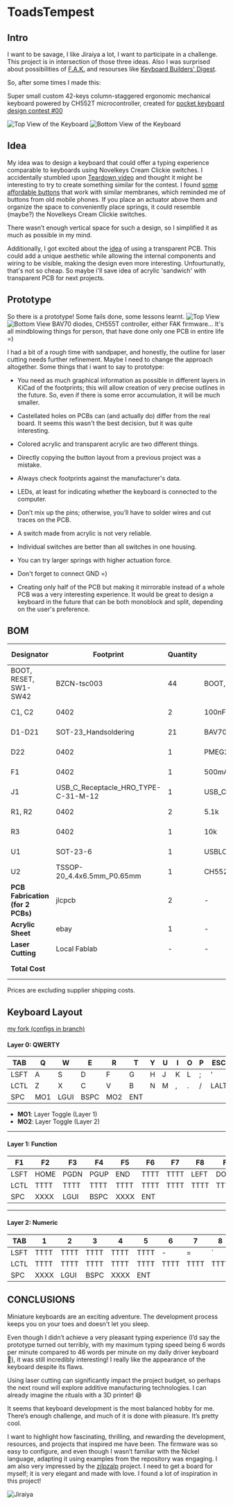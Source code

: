 # ToadsTempest

## Intro

I want to be savage, I like Jiraiya a lot, I want to participate in a challenge.
This project is in intersection of those three ideas. Also I was surprised about possibilities of [F.A.K.](https://github.com/semickolon/fak?tab=readme-ov-file) and resourses like [Keyboard Builders' Digest](https://kbd.news/).

So, after some times I made this:

Super small custom 42-keys column-staggered ergonomic mechanical keyboard powered by CH552T microcontroller, created for [pocket keyboard design contest #00](https://chrischrislolo.github.io/orthoLabLogs/pocket-keyboard-design-contest-00.html)

![Top View of the Keyboard](./img/Toad'sTempestF.png) ![Bottom View of the Keyboard](./img/Toad'sTempestB.png)

## Idea

My idea was to design a keyboard that could offer a typing experience comparable to keyboards using Novelkeys Cream Clickie switches. I accidentally stumbled upon [Teardown video](https://youtu.be/nNLSzOhqwmU?list=PL285ATFsHGY8kPPWWqasQInV_eqhqRRge) and thought it might be interesting to try to create something similar for the contest. I found [some affordable buttons](https://www.lcsc.com/product-detail/Tactile-Switches_BZCN-TSC003B0810A_C2888968.html) that work with similar membranes, which reminded me of buttons from old mobile phones. If you place an actuator above them and organize the space to conveniently place springs, it could resemble (maybe?) the Novelkeys Cream Clickie switches.

There wasn’t enough vertical space for such a design, so I simplified it as much as possible in my mind.

Additionally, I got excited about the [idea](https://kbd.news/Flexible-transparent-PCB-1638.html) of using a transparent PCB. This could add a unique aesthetic while allowing the internal components and wiring to be visible, making the design even more interesting. Unfourtunatly, that's not so cheap. So maybe i'll save idea of acrylic 'sandwich' with transparent PCB for next projects.

## Prototype

So there is a prototype!
Some fails done, some lessons learnt. 
![Top View](./img/top.jpg) ![Bottom View](./img/bottom.jpg) 
BAV70 diodes, CH555T controller, either FAK firmware... It's all mindblowing things for person, that have done only one PCB in entire life =)

I had a bit of a rough time with sandpaper, and honestly, the outline for laser cutting needs further refinement. Maybe I need to change the approach altogether. Some things that i want to say to prototype:

- You need as much graphical information as possible in different layers in KiCad of the footprints; this will allow creation of very precise outlines in the future. So, even if there is some error accumulation, it will be much smaller.
- Castellated holes on PCBs can (and actually do) differ from the real board. It seems this wasn't the best decision, but it was quite interesting.
- Colored acrylic and transparent acrylic are two different things.
- Directly copying the button layout from a previous project was a mistake.
- Always check footprints against the manufacturer's data.
- LEDs, at least for indicating whether the keyboard is connected to the computer.
- Don’t mix up the pins; otherwise, you’ll have to solder wires and cut traces on the PCB.
- A switch made from acrylic is not very reliable.
- Individual switches are better than all switches in one housing.
- You can try larger springs with higher actuation force.
- Don't forget to connect GND =)

- Creating only half of the PCB but making it mirrorable instead of a whole PCB was a very interesting experience. It would be great to design a keyboard in the future that can be both monoblock and split, depending on the user's preference. 

## BOM

| Designator                                                     | Footprint                               | Quantity | Value           | LCSC Part # | Unit Price | Total Price |
|----------------------------------------------------------------|-----------------------------------------|----------|-----------------|-------------|------------|-------------|
| BOOT, RESET, SW1-SW42                                         | BZCN-tsc003                             | 44       | BOOT, RESET, SW_Push | C115357     | € 0.0122   | € 0.5368    |
| C1, C2                                                         | 0402                                    | 2        | 100nF           | C1525       | € 0.0011   | € 0.0022    |
| D1-D21                                                          | SOT-23_Handsoldering                    | 21       | BAV70_Small     | C727123     | € 0.0072   | € 0.1512    |
| D22                                                             | 0402                                    | 1        | PMEG2010EA      | C2837790    | € 0.0239   | € 0.0239    |
| F1                                                              | 0402                                    | 1        | 500mA           | C210357     | € 0.0305   | € 0.0305    |
| J1                                                              | USB_C_Receptacle_HRO_TYPE-C-31-M-12     | 1        | USB_C_Receptacle_USB2.0 | C2765186    | € 1.2500   | € 1.2500    |
| R1, R2                                                           | 0402                                    | 2        | 5.1k            | C25905      | € 0.0005   | € 0.0010    |
| R3                                                              | 0402                                    | 1        | 10k             | C25744      | € 0.0005   | € 0.0005    |
| U1                                                              | SOT-23-6                                | 1        | USBLC6-2SC6     | C2687116    | € 0.0299   | € 0.0299    |
| U2                                                              | TSSOP-20_4.4x6.5mm_P0.65mm              | 1        | CH552T          | C111367     | € 0.4678   | € 0.4678    |
| **PCB Fabrication (for 2 PCBs)**                                | jlcpcb                                | 2        | -               | -           | € 1.00     | € 2.00      |
| **Acrylic Sheet**                                              | ebay                                       | 1        | -               | -           | € 11.88    | € 11.88     |
| **Laser Cutting**                                              | Local Fablab                            | -        | -               | -           | € 7.45     | € 7.45      |
| **Total Cost**                                                 |                                         |          |                 |             |            | **€ 23.0279** |

 Prices are excluding supplier shipping costs.

## Keyboard Layout

[my fork (configs in branch)](https://github.com/tikinson/fak-config/tree/ToadsTempest/keyboards/ToadsTempest)

#### Layer 0: QWERTY

| TAB | Q   | W   | E   | R   | T   | Y   | U   | I   | O   | P   | ESC |
|-----|-----|-----|-----|-----|-----|-----|-----|-----|-----|-----|-----|
| LSFT| A   | S   | D   | F   | G   | H   | J   | K   | L   | ;   | '   |
| LCTL| Z   | X   | C   | V   | B   | N   | M   | ,   | .   | /   | LALT|
| SPC | MO1 | LGUI| BSPC| MO2 | ENT |

- **MO1**: Layer Toggle (Layer 1)
- **MO2**: Layer Toggle (Layer 2)

---

#### Layer 1: Function

| F1  | F2  | F3  | F4  | F5  | F6  | F7  | F8  | F9  | F10 | F11 | F12 |
|-----|-----|-----|-----|-----|-----|-----|-----|-----|-----|-----|-----|
| LSFT| HOME| PGDN| PGUP| END | TTTT| TTTT| LEFT| DOWN| UP  | RGHT| TTTT|
| LCTL| TTTT| TTTT| TTTT| TTTT| TTTT| TTTT| TTTT| TTTT| TTTT| TTTT| TTTT|
| SPC | XXXX| LGUI| BSPC| XXXX| ENT |

---

#### Layer 2: Numeric

| TAB | 1   | 2   | 3   | 4   | 5   | 6   | 7   | 8   | 9   | 0   | ESC |
|-----|-----|-----|-----|-----|-----|-----|-----|-----|-----|-----|-----|
| LSFT| TTTT| TTTT| TTTT| TTTT| TTTT| -   | =   | `   | [   | ]   | \   |
| LCTL| TTTT| TTTT| TTTT| TTTT| TTTT| TTTT| TTTT| TTTT| TTTT| TTTT| TTTT|
| SPC | XXXX| LGUI| BSPC| XXXX| ENT |


## CONCLUSIONS

Miniature keyboards are an exciting adventure. The development process keeps you on your toes and doesn't let you sleep.

Even though I didn’t achieve a very pleasant typing experience (I’d say the prototype turned out terribly, with my maximum typing speed being 6 words per minute compared to 46 words per minute on my daily driver keyboard 🐌), it was still incredibly interesting! I really like the appearance of the keyboard despite its flaws.

Using laser cutting can significantly impact the project budget, so perhaps the next round will explore additive manufacturing technologies. I can already imagine the rituals with a 3D printer! 😄

It seems that keyboard development is the most balanced hobby for me. There’s enough challenge, and much of it is done with pleasure. It’s pretty cool.

I want to highlight how fascinating, thrilling, and rewarding the development, resources, and projects that inspired me have been. The firmware was so easy to configure, and even though I wasn’t familiar with the Nickel language, adapting it using examples from the repository was engaging. I am also very impressed by the [zilpzalp](https://github.com/kilipan/zilpzalp) project. I need to get a board for myself; it is very elegant and made with love. I found a lot of inspiration in this project!

![Jiraiya](./img/J.jpg)